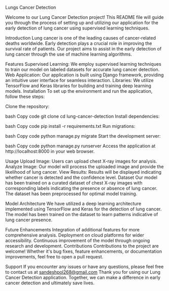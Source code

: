 
Lungs Cancer Detection

Welcome to our Lung Cancer Detection project! This README file will guide you through the process of setting up and utilizing our application for the early detection of lung cancer using supervised learning techniques.

Introduction
Lung cancer is one of the leading causes of cancer-related deaths worldwide. Early detection plays a crucial role in improving the survival rate of patients. Our project aims to assist in the early detection of lung cancer through the use of machine learning algorithms.

Features
Supervised Learning: We employ supervised learning techniques to train our model on labeled datasets for accurate lung cancer detection.
Web Application: Our application is built using Django framework, providing an intuitive user interface for seamless interaction.
Libraries: We utilize TensorFlow and Keras libraries for building and training deep learning models.
Installation
To set up the environment and run the application, follow these steps:

Clone the repository:

bash
Copy code
git clone <repository-url>
cd lung-cancer-detection
Install dependencies:

bash
Copy code
pip install -r requirements.txt
Run migrations:

bash
Copy code
python manage.py migrate
Start the development server:

bash
Copy code
python manage.py runserver
Access the application at http://localhost:8000 in your web browser.

Usage
Upload Image: Users can upload chest X-ray images for analysis.
Analyze Image: Our model will process the uploaded image and provide the likelihood of lung cancer.
View Results: Results will be displayed indicating whether cancer is detected and the confidence level.
Dataset
Our model has been trained on a curated dataset of chest X-ray images with corresponding labels indicating the presence or absence of lung cancer. The dataset has been preprocessed for optimal model training.

Model Architecture
We have utilized a deep learning architecture implemented using TensorFlow and Keras for the detection of lung cancer. The model has been trained on the dataset to learn patterns indicative of lung cancer presence.

Future Enhancements
Integration of additional features for more comprehensive analysis.
Deployment on cloud platforms for wider accessibility.
Continuous improvement of the model through ongoing research and development.
Contributions
Contributions to the project are welcome! Whether it's bug fixes, feature enhancements, or documentation improvements, feel free to open a pull request.

Support
If you encounter any issues or have any questions, please feel free to contact us at sandeshpol268@gmail.com
Thank you for using our Lung Cancer Detection application. Together, we can make a difference in early cancer detection and ultimately save lives.
